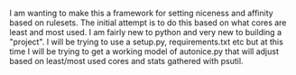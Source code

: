I am wanting to make this a framework for setting niceness and affinity based on rulesets. The initial attempt is to do this based on what cores are least and most used. I am
fairly new to python and very new to building a "project". I will be trying to use a setup.py, requirements.txt etc but at this time I will be trying to get a working
model of autonice.py that will adjust based on least/most used cores and stats gathered with psutil.

